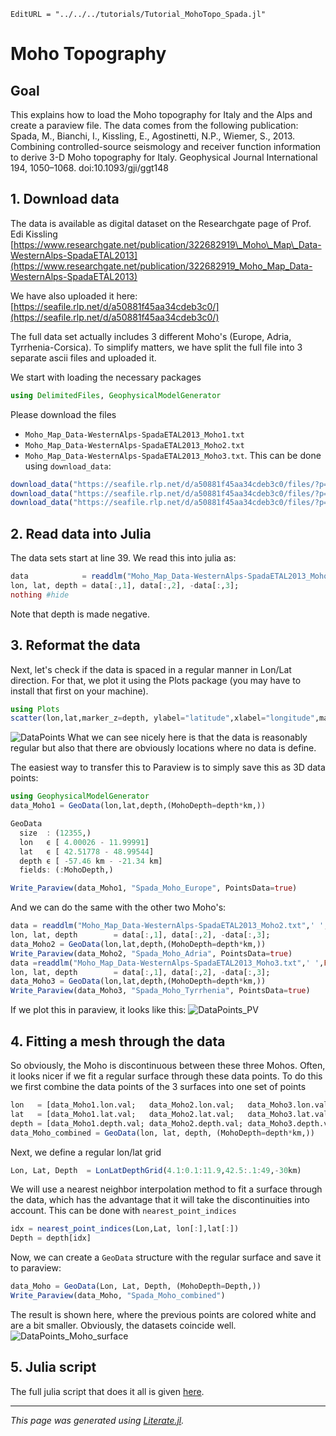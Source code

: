 ```@meta
EditURL = "../../../tutorials/Tutorial_MohoTopo_Spada.jl"
```

# Moho Topography

## Goal
This explains how to load the Moho topography for Italy and the Alps and create a paraview file.
The data comes from the following publication:
    Spada, M., Bianchi, I., Kissling, E., Agostinetti, N.P., Wiemer, S., 2013. Combining controlled-source seismology and receiver function information to derive 3-D Moho topography for Italy. Geophysical Journal International 194, 1050–1068. doi:10.1093/gji/ggt148

## 1. Download data
The data is available as digital dataset on the Researchgate page of Prof. Edi Kissling
[https://www.researchgate.net/publication/322682919\_Moho\_Map\_Data-WesternAlps-SpadaETAL2013](https://www.researchgate.net/publication/322682919_Moho_Map_Data-WesternAlps-SpadaETAL2013)

We have also uploaded it here:
[https://seafile.rlp.net/d/a50881f45aa34cdeb3c0/](https://seafile.rlp.net/d/a50881f45aa34cdeb3c0/)

The full data set actually includes 3 different Moho's (Europe, Adria, Tyrrhenia-Corsica). To simplify matters, we have split the full file into 3 separate ascii files and uploaded it.

We start with loading the necessary packages

```julia
using DelimitedFiles, GeophysicalModelGenerator
```

Please download the files
- `Moho_Map_Data-WesternAlps-SpadaETAL2013_Moho1.txt`
- `Moho_Map_Data-WesternAlps-SpadaETAL2013_Moho2.txt`
- `Moho_Map_Data-WesternAlps-SpadaETAL2013_Moho3.txt`.
This can be done using `download_data`:

```julia
download_data("https://seafile.rlp.net/d/a50881f45aa34cdeb3c0/files/?p=%2FMoho_Map_Data-WesternAlps-SpadaETAL2013_Moho1.txt&dl=1","Moho_Map_Data-WesternAlps-SpadaETAL2013_Moho1.txt")
download_data("https://seafile.rlp.net/d/a50881f45aa34cdeb3c0/files/?p=%2FMoho_Map_Data-WesternAlps-SpadaETAL2013_Moho2.txt&dl=1","Moho_Map_Data-WesternAlps-SpadaETAL2013_Moho2.txt")
download_data("https://seafile.rlp.net/d/a50881f45aa34cdeb3c0/files/?p=%2FMoho_Map_Data-WesternAlps-SpadaETAL2013_Moho3.txt&dl=1","Moho_Map_Data-WesternAlps-SpadaETAL2013_Moho3.txt")
```

## 2. Read data into Julia
The data sets start at line 39. We read this into julia as:

```julia
data            = readdlm("Moho_Map_Data-WesternAlps-SpadaETAL2013_Moho1.txt",' ',Float64,'\n', skipstart=38,header=false)
lon, lat, depth = data[:,1], data[:,2], -data[:,3];
nothing #hide
```

Note that depth is made negative.

## 3. Reformat the data
Next, let's check if the data is spaced in a regular manner in Lon/Lat direction.
For that, we plot it using the Plots package (you may have to install that first on your machine).

```julia
using Plots
scatter(lon,lat,marker_z=depth, ylabel="latitude",xlabel="longitude",markersize=2.5, c = :roma)
```

![DataPoints](../assets/img/Tutorial_MohoSpada_LonLat.png)
What we can see nicely here is that the data is reasonably regular but also that there are obviously locations where no data is define.

The easiest way to transfer this to Paraview is to simply save this as 3D data points:

```julia
using GeophysicalModelGenerator
data_Moho1 = GeoData(lon,lat,depth,(MohoDepth=depth*km,))
```

```julia
GeoData
  size  : (12355,)
  lon   ϵ [ 4.00026 - 11.99991]
  lat   ϵ [ 42.51778 - 48.99544]
  depth ϵ [ -57.46 km - -21.34 km]
  fields: (:MohoDepth,)
```

```julia
Write_Paraview(data_Moho1, "Spada_Moho_Europe", PointsData=true)
```

And we can do the same with the other two Moho's:

```julia
data = readdlm("Moho_Map_Data-WesternAlps-SpadaETAL2013_Moho2.txt",' ',Float64,'\n', skipstart=38,header=false);
lon, lat, depth        = data[:,1], data[:,2], -data[:,3];
data_Moho2 = GeoData(lon,lat,depth,(MohoDepth=depth*km,))
Write_Paraview(data_Moho2, "Spada_Moho_Adria", PointsData=true)
data =readdlm("Moho_Map_Data-WesternAlps-SpadaETAL2013_Moho3.txt",' ',Float64,'\n', skipstart=38,header=false);
lon, lat, depth        = data[:,1], data[:,2], -data[:,3];
data_Moho3 = GeoData(lon,lat,depth,(MohoDepth=depth*km,))
Write_Paraview(data_Moho3, "Spada_Moho_Tyrrhenia", PointsData=true)
```

If we plot this in paraview, it looks like this:
![DataPoints_PV](../assets/img/Tutorial_MohoSpada_LonLat_Paraview.png)

## 4. Fitting a mesh through the data
So obviously, the Moho is discontinuous between these three Mohos. Often, it looks nicer if we fit a regular surface through these data points. To do this we first combine the data points of the 3 surfaces into one set of points

```julia
lon   = [data_Moho1.lon.val;   data_Moho2.lon.val;   data_Moho3.lon.val];
lat   = [data_Moho1.lat.val;   data_Moho2.lat.val;   data_Moho3.lat.val];
depth = [data_Moho1.depth.val; data_Moho2.depth.val; data_Moho3.depth.val];
data_Moho_combined = GeoData(lon, lat, depth, (MohoDepth=depth*km,))
```

Next, we define a regular lon/lat grid

```julia
Lon, Lat, Depth  = LonLatDepthGrid(4.1:0.1:11.9,42.5:.1:49,-30km)
```

We will use a nearest neighbor interpolation method to fit a surface through the data, which has the advantage that it will take the discontinuities into account.
This can be done with `nearest_point_indices`

```julia
idx = nearest_point_indices(Lon,Lat, lon[:],lat[:])
Depth = depth[idx]
```

Now, we can create a `GeoData` structure with the regular surface and save it to paraview:

```julia
data_Moho = GeoData(Lon, Lat, Depth, (MohoDepth=Depth,))
Write_Paraview(data_Moho, "Spada_Moho_combined")
```

The result is shown here, where the previous points are colored white and are a bit smaller. Obviously, the datasets coincide well.
![DataPoints_Moho_surface](../assets/img/Tutorial_MohoSpada_Surface_Paraview.png)

## 5. Julia script
The full julia script that does it all is given [here](https://github.com/JuliaGeodynamics/GeophysicalModelGenerator.jl/tree/main/tutorials/Tutorial_MohoTopo_Spada.jl).

---

*This page was generated using [Literate.jl](https://github.com/fredrikekre/Literate.jl).*

